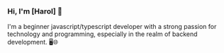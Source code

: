 ### Hi, I'm [Harol] 👋

I'm a beginner javascript/typescript developer with a strong passion for technology and programming, especially in the realm of backend development. 🖥️🌐

